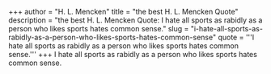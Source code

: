+++
author = "H. L. Mencken"
title = "the best H. L. Mencken Quote"
description = "the best H. L. Mencken Quote: I hate all sports as rabidly as a person who likes sports hates common sense."
slug = "i-hate-all-sports-as-rabidly-as-a-person-who-likes-sports-hates-common-sense"
quote = '''I hate all sports as rabidly as a person who likes sports hates common sense.'''
+++
I hate all sports as rabidly as a person who likes sports hates common sense.
